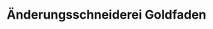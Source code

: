 ---
title: "Änderungsschneiderei Goldfaden"
url: /berlin/aenderungsschneiderei-goldfaden/
shop: Schneiderei
---